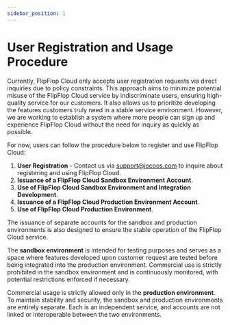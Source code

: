 ```yaml
---
sidebar_position: 1
---
```


# User Registration and Usage Procedure

Currently, FlipFlop Cloud only accepts user registration requests via direct inquiries due to policy constraints. This approach aims to minimize potential misuse of the FlipFlop Cloud service by indiscriminate users, ensuring high-quality service for our customers. It also allows us to prioritize developing the features customers truly need in a stable service environment. However, we are working to establish a system where more people can sign up and experience FlipFlop Cloud without the need for inquiry as quickly as possible.

For now, users can follow the procedure below to register and use FlipFlop Cloud:

1. **User Registration** - Contact us via [support@jocoos.com](mailto:support@jocoos.com) to inquire about registering and using FlipFlop Cloud.
2. **Issuance of a FlipFlop Cloud Sandbox Environment Account**.
3. **Use of FlipFlop Cloud Sandbox Environment and Integration Development**.
4. **Issuance of a FlipFlop Cloud Production Environment Account**.
5. **Use of FlipFlop Cloud Production Environment**.

The issuance of separate accounts for the sandbox and production environments is also designed to ensure the stable operation of the FlipFlop Cloud service. 

The **sandbox environment** is intended for testing purposes and serves as a space where features developed upon customer request are tested before being integrated into the production environment. Commercial use is strictly prohibited in the sandbox environment and is continuously monitored, with potential restrictions enforced if necessary. 

Commercial usage is strictly allowed only in the **production environment**. To maintain stability and security, the sandbox and production environments are entirely separate. Each is an independent service, and accounts are not linked or interoperable between the two environments.
